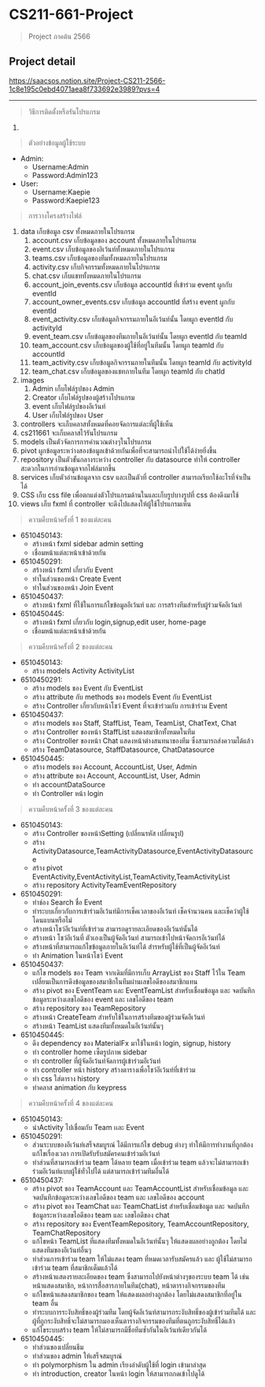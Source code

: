 # CS211-661-Project
> Project ภาคต้น 2566

## Project detail
https://saacsos.notion.site/Project-CS211-2566-1c8e195c0ebd4071aea8f733692e3989?pvs=4

---
> วิธีการติดตั้งหรือรันโปรแกรม
1. 

>  ตัวอย่างข้อมูลผู้ใช้ระบบ
* Admin:
    * Username:Admin
    * Password:Admin123
* User:
    * Username:Kaepie
    * Password:Kaepie123
>  การวางโครงสร้างไฟล์
1. data เก็บข้อมูล csv ทั้งหมดภายในโปรแกรม
   1. account.csv เก็บข้อมูลของ account ทั้งหมดภายในโปรแกรม
   2. event.csv เก็บข้อมูลของอิเว้นท์ทั้งหมดภายในโปรแกรม
   3. teams.csv เก็บข้อมูลของทีมทั้งหมดภายในโปรแกรม
   4. activity.csv เก็บกิจกรรมทั้งหมดภายในโปรแกรม
   5. chat.csv เก็บแชททั้งหมดภายในโปรแกรม
   6. account_join_events.csv เก็บข้อมูล accountId ที่เข้าร่วม event ผูกกับ eventId 
   7. account_owner_events.csv เก็บข้อมูล accountId ที่สร้าง event ผูกกับ eventId
   8. event_activity.csv เก็บข้อมูลกิจกรรมภายในอีเว้นท์นั้น โดยผูก eventId กับ activityId
   9. event_team.csv เก็บข้อมูลของทีมภายในอีเว้นท์นั้น โดยผูก eventId กับ teamId
   10. team_account.csv เก็บข้อมูลของผู้ใช้ที่อยู่ในทีมนั้น โดยผูก teamId กับ accountId
   11. team_activity.csv เก็บข้อมูลกิจกรรมภายในทีมนั้น โดยผูก teamId กับ activityId
   12. team_chat.csv เก็บข้อมูลของแชทภายในทีม โดยผูก teamId กับ chatId
2. images
   1. Admin เก็บไฟล์รูปของ Admin
   2. Creator เก็บไฟล์รูปของผู้สร้างโปรแกรม
   3. event เก็บไฟล์รูปของอีเว้นท์
   4. User เก็บไฟล์รูปของ User
3. controllers จะเก็บคลาสทั้งหมดที่คอยจัดการแต่ละที่ผู้ใช้เห็น
4. cs211661 จะเก็บคลาสไว้รันโปรแกรม
5. models เป็นตัวจัดการการคำนวณต่างๆในโปรแกรม
6. pivot ผูกข้อมูลระหว่างสองข้อมูลเข้าด้วยกันเพื่อที่จะสามารถนำไปใช้ได้ง่ายยิ่งขึ้น
7. repository เป็นตัวขั้นกลางระหว่าง controller กับ datasource ทำให้ controller สะดวกในการอ่านข้อมูลจากไฟล์มากขึ้น 
8. services เก็บตัวอ่านข้อมูลจาก csv และเป็นตัวที่ controller สามารถเรียกใช้อะไรที่จำเป็นได้
9. CSS เก็บ css file เพื่อตกแต่งตัวโปรแกรมด้านในและเก็บรูปบางรูปที่ css ต้องดึงมาใช้
10. views เก็บ fxml ที่ controller จะดึงไปแสดงให้ผู้ใช้โปรแกรมเห็น
> ความคืบหน้าครั้งที่ 1 ของแต่ละคน

* 6510450143:
    * สร้างหน้า  fxml sidebar admin  setting
    * เชื่อมหน้าแต่ละหน้าเข้าด้วยกัน
* 6510450291:
    * สร้างหน้า fxml เกี่ยวกับ Event
    * ทำในส่วนของหน้า Create Event
    * ทำในส่วนของหน้า Join Event
* 6510450437:
    * สร้างหน้า fxml ที่ใช้ในการแก้ไขข้อมูลอีเว้นท์ และ การสร้างทีมสำหรับผู้ร่วมจัดอีเว้นท์
* 6510450445:
    * สร้างหน้า fxml เกี่ยวกับ login,signup,edit user, home-page
    * เชื่อมหน้าแต่ละหน้าเข้าด้วยกัน
> ความคืบหน้าครั้งที่ 2 ของแต่ละคน

* 6510450143:
    * สร้าง models Activity  ActivityList
* 6510450291:
    * สร้าง models ของ Event กับ EventList
    * สร้าง attribute กับ methods ของ models Event กับ EventList
    * สร้าง Controller เกี่ยวกับหน้าโชว์ Event ที่จะเข้าร่วมกับ การเข้าร่วม Event
* 6510450437:
    * สร้าง models ของ Staff, StaffList, Team, TeamList, ChatText, Chat
    * สร้าง Controller ของหน้า StaffList แสดงสมาชิกทั้งหมดในทีม
    * สร้าง Controller ของหน้า Chat แสดงหน้าต่างสนทนาของทีม ซึ่งสามารถส่งความได้แล้ว
    * สร้าง TeamDatasource, StaffDatasource, ChatDatasource
* 6510450445:
    * สร้าง models ของ Account, AccountList, User, Admin
    * สร้าง attribute ของ Account, AccountList, User, Admin
    * ทำ accountDataSource 
    * ทำ Controller หน้า login
> ความคืบหน้าครั้งที่ 3 ของแต่ละคน

* 6510450143:
    *  สร้าง Controller ของหน้าSetting (เปลี่ยนรหัส เปลี่ยนรูป)
    *  สร้าง ActivityDatasource,TeamActivityDatasource,EventActivityDatasource
    *  สร้าง pivot EventActivity,EventActivityList,TeamActivity,TeamActivityList
    *  สร้าง repository  ActivityTeamEventRepository
* 6510450291:
    * ทำช่อง Search ชื่อ Event
    * ทำระบบเกี่ยวกับการเข้าร่วมอีเว้นท์มีการเช็คเวลาของอีเว้นท์ เช็คจำนวนคน และเช็คว่าผู้ใช้โดนแบนหรือไม่
    * สร้างหน้าโชว์อีเว้นท์ที่เข้าร่วม สามารถดูรายละเอียดของอีเว้นท์นั้นได้
    * สร้างหน้า โชว์อีเว้นที่ ตัวเองเป็นผู้จัดอีเว้นท์ สามารถเข้าไปหน้าจัดการอีเว้นท์ได้
    * สร้างหน้าที่สามารถแก้ไขข้อมูลภายในอีเว้นท์ได้ สำรหรับผู้ใช้ที่เป็นผู้จัดอีเว้นท์
    * ทำ Animation ในหน้าโชว์ Event
* 6510450437:
    * แก้ไข models ของ Team จากเดิมที่มีการเก็บ ArrayList ของ Staff ไว้ใน Team เปลี่ยนเป็นการดึงข้อมูลของสมาชิกในทีมผ่านเลขไอดีของสมาชิกแทน
    * สร้าง pivot ของ EventTeam และ EventTeamList สำหรับเชื่อมข้อมูล และ จดบันทึกข้อมูลระหว่างเลขไอดีของ event และ เลขไอดีของ team
    * สร้าง repository ของ TeamRepository
    * สร้างหน้า CreateTeam สำหรับใช้ในการสร้างทีมของผู้ร่วมจัดอีเว้นท์
    * สร้างหน้า TeamList แสดงทีมทั้งหมดในอีเว้นท์นั้นๆ
* 6510450445:
    * ดึง dependency ของ MaterialFx มาใช้ในหน้า login, signup, history
    * ทำ controller home เซ็ตรูปภาพ sidebar
    * ทำ controller ที่ผู้จัดอีเว้นท์จัดการผู้เข้าร่วมอีเว้นท์
    * ทำ controller หน้า history สร้างตารางเพื่อโชว์อีเว้นท์ที่เข้าร่วม
    * ทำ css ใส่ตาราง history
    * ทำคลาส animation กับ keypress
> ความคืบหน้าครั้งที่ 4 ของแต่ละคน

* 6510450143:
    * นำActivity ไปเชื่อมกับ Team เเละ Event
* 6510450291:
    * ส่วนระบบของอีเว้นท์เสร็จสมบูรณ์ ได้มีการแก้ไข debug ต่างๆ ทำให้มีการทำงานที่ถูกต้อง แก้ไขเรื่องเวลา การเปิดรับรับสมัครคนเข้าร่วมอีเว้นท์
    * ทำส่วนที่สามารถเข้าร่วม team ได้หลาย team เมื่อเข้าร่วม team แล้วจะไม่สามารถเข้าร่วมอีเว้นท์แบบผู้ใช้ทั่วไปได้ แต่สามารถเข้าร่วมทีมอื่นได้
* 6510450437:
    * สร้าง pivot ของ TeamAccount และ TeamAccountList สำหรับเชื่อมข้อมูล และ จดบันทึกข้อมูลระหว่างเลขไอดีของ team และ เลขไอดีของ account
    * สร้าง pivot ของ TeamChat และ TeamChatList สำหรับเชื่อมข้อมูล และ จดบันทึกข้อมูลระหว่างเลขไอดีของ team และ เลขไอดีของ chat
    * สร้าง repository ของ EventTeamRepository, TeamAccountRepository, TeamChatRepository
    * แก้ไขหน้า TeamList ที่แสดงทีมทั้งหมดในอีเว้นท์นั้นๆ ให้แสดงผลอย่างถูกต้อง โดยไม่แสดงทีมของอีเว้นท์อื่นๆ
    * ทำส่วนการเข้าร่วม team ให้ไม่แสดง team ที่หมดเวลารับสมัครแล้ว และ ผู้ใช้ไม่สามารถเข้าร่วม team ที่สมาชิกเต็มแล้วได้
    * สร้างหน้าแสดงรายละเอียดของ team ซึ่งสามารถไปยังหน้าต่างๆของระบบ team ได้ เช่น หน้าแสดงสมาชิก, หน้าการสื่อสารภายในทีม(chat), หน้าตารางกิจกรรมของทีม
    * แก้ไขหน้าแสดงสมาชิกของ team ให้แสดงผลอย่างถูกต้อง โดยไม่แสดงสมาชิกที่อยู่ใน team อื่น
    * ทำระบบการระงับสิทธิ์ของผู้ร่วมทีม โดยผู้จัดอีเว้นท์สามารถระงับสิทธิ์ของผู้เข้าร่วมทีมได้ และ ผู้ที่ถูกระงับสิทธิ์จะไม่สามารถมองเห็นตารางกิจกรรมของทีมที่ตนถูกระงับสิทธิ์ได้แล้ว
    * แก้ไขระบบสร้าง team ให้ไม่สามารถมีชื่อทีมซ้ำกันในอีเว้นท์เดียวกันได้
* 6510450445:
    * ทำส่วนของเปลี่ยนธีม
    * ทำส่วนของ admin ให้เสร็จสมบูรณ์
    * ทำ polymorphism ใน admin เรียงลำดับผู้ใช้ที่ login เข้ามาล่าสุด
    * ทำ introduction, creator ในหน้า login ให้สามารถกดเข้าไปดูได้